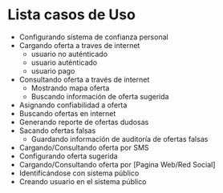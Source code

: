 Lista casos de Uso
===================

* Configurando sistema de confianza personal
* Cargando oferta a traves de internet
    * usuario no auténticado
	* usuario auténticado
	* usuario pago
* Consultando oferta a través de internet
	* Mostrando mapa oferta
	* Buscando información de oferta sugerida
* Asignando confiabilidad a oferta
* Buscando ofertas en internet
* Generando reporte de ofertas dudosas
* Sacando ofertas falsas
	* Guardando información de auditoría de ofertas falsas
* Cargando/Consultando oferta por SMS
* Configurando oferta sugerida
* Cargando/Consultando oferta por [Pagina Web/Red Social]
* Identificándose con sistema público
* Creando usuario en el sistema público
